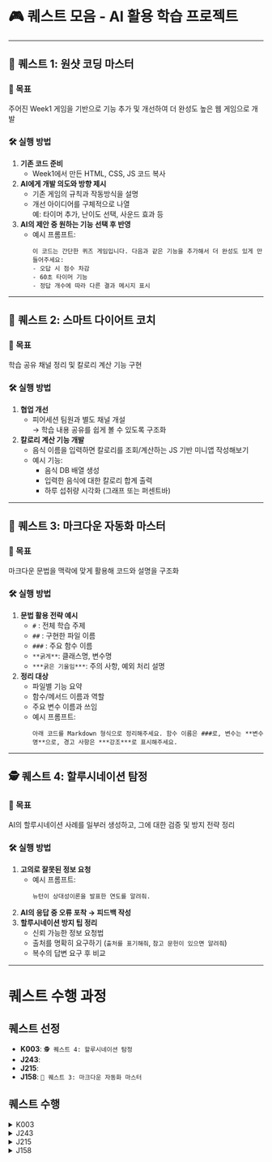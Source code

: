 # 🎮 퀘스트 모음 - AI 활용 학습 프로젝트

---

## 🧩 퀘스트 1: 원샷 코딩 마스터

### 🎯 목표

주어진 Week1 게임을 기반으로 기능 추가 및 개선하여 더 완성도 높은 웹 게임으로 개발

### 🛠 실행 방법

1. **기존 코드 준비**
   - Week1에서 만든 HTML, CSS, JS 코드 복사
2. **AI에게 개발 의도와 방향 제시**
   - 기존 게임의 규칙과 작동방식을 설명
   - 개선 아이디어를 구체적으로 나열  
     예: 타이머 추가, 난이도 선택, 사운드 효과 등
3. **AI의 제안 중 원하는 기능 선택 후 반영**
   - 예시 프롬프트:
     ```
     이 코드는 간단한 퀴즈 게임입니다. 다음과 같은 기능을 추가해서 더 완성도 있게 만들어주세요:
     - 오답 시 점수 차감
     - 60초 타이머 기능
     - 정답 개수에 따라 다른 결과 메시지 표시
     ```

---

## 🍎 퀘스트 2: 스마트 다이어트 코치

### 🎯 목표

학습 공유 채널 정리 및 칼로리 계산 기능 구현

### 🛠 실행 방법

1. **협업 개선**
   - 피어세션 팀원과 별도 채널 개설  
     → 학습 내용 공유를 쉽게 볼 수 있도록 구조화
2. **칼로리 계산 기능 개발**
   - 음식 이름을 입력하면 칼로리를 조회/계산하는 JS 기반 미니앱 작성해보기
   - 예시 기능:
     - 음식 DB 배열 생성
     - 입력한 음식에 대한 칼로리 합계 출력
     - 하루 섭취량 시각화 (그래프 또는 퍼센트바)

---

## 📘 퀘스트 3: 마크다운 자동화 마스터

### 🎯 목표

마크다운 문법을 맥락에 맞게 활용해 코드와 설명을 구조화

### 🛠 실행 방법

1. **문법 활용 전략 예시**
   - `#` : 전체 학습 주제
   - `##` : 구현한 파일 이름
   - `###` : 주요 함수 이름
   - `**굵게**`: 클래스명, 변수명
   - `***굵은 기울임***`: 주의 사항, 예외 처리 설명
2. **정리 대상**
   - 파일별 기능 요약
   - 함수/메서드 이름과 역할
   - 주요 변수 이름과 쓰임
   - 예시 프롬프트:
     ```
     아래 코드를 Markdown 형식으로 정리해주세요. 함수 이름은 ###로, 변수는 **변수명**으로, 경고 사항은 ***강조***로 표시해주세요.
     ```

---

## 🕵️ 퀘스트 4: 할루시네이션 탐정

### 🎯 목표

AI의 할루시네이션 사례를 일부러 생성하고, 그에 대한 검증 및 방지 전략 정리

### 🛠 실행 방법

1. **고의로 잘못된 정보 요청**
   - 예시 프롬프트:
     ```
     뉴턴이 상대성이론을 발표한 연도를 알려줘.
     ```
2. **AI의 응답 중 오류 포착 → 피드백 작성**
3. **할루시네이션 방지 팁 정리**
   - 신뢰 가능한 정보 요청법
   - 출처를 명확히 요구하기 (`출처를 표기해줘`, `참고 문헌이 있으면 알려줘`)
   - 복수의 답변 요구 후 비교

---
# 퀘스트 수행 과정

## 퀘스트 선정
- **K003**: `🕵️ 퀘스트 4: 할루시네이션 탐정`
- **J243**:
- **J215**:
- **J158**: `📘 퀘스트 3: 마크다운 자동화 마스터`

## 퀘스트 수행
<details>
<summary>K003</summary>
  
</details>

<details>
<summary>J243</summary>
  
</details>

<details>
<summary>J215</summary>
  
</details>

<details>
<summary>J158</summary>
  
</details>
